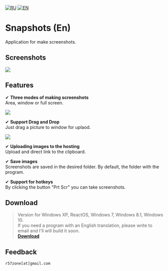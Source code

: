 [![RU](https://user-images.githubusercontent.com/9499881/27683795-5b0fbac6-5cd8-11e7-929c-057833e01fb1.png)](https://github.com/r57zone/Snapshots-for-Windows/blob/master/README.md) [![EN](https://user-images.githubusercontent.com/9499881/27683803-659dc988-5cd8-11e7-9c05-0b747e917666.png)](https://github.com/r57zone/Snapshots-for-Windows/blob/master/README.EN.md)

# Snapshots (En)
Application for make screenshots.

## Screenshots
![](https://cloud.githubusercontent.com/assets/9499881/5708161/3ca91fb8-9aa8-11e4-9206-464a03bb980d.png)

## Features

✔ **Three modes of making screenshots**<br>
Area, window or full screen.<br>

![](https://cloud.githubusercontent.com/assets/9499881/18416502/d50599a4-7827-11e6-8707-b6e5dce76d94.png)

✔ **Support Drag and Drop**<br>
Just drag a picture to window for uplaod.<br>

![](https://cloud.githubusercontent.com/assets/9499881/5708179/563c4d1a-9aa8-11e4-86e6-967540260a63.png)

✔ **Uploading images to the hosting**<br>
Upload and direct link to the clipboard.<br>

✔ **Save images**<br>
Screenshots are saved in the desired folder. By default, the folder with the program.<br>

✔ **Support for hotkeys**<br>
By clicking the button "Prt Scr" you can take screenshots.<br>

## Download
>Version for Windows XP, ReactOS, Windows 7, Windows 8.1, Windows 10.<br>
>If you need a program with an English translation, please write to email and I'll will build it soon.<br>
**[Download](https://github.com/r57zone/Snapshots-for-Windows/releases)**<br>

## Feedback
`r57zone[at]gmail.com`